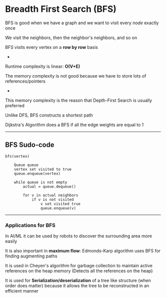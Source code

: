 # Breadth First Search (BFS)

BFS is good when we have a graph and we want to visit every *node* exactly once

We visit the neighbors, then the neighbor's neighbors, and so on

BFS visits every vertex on a **row by row** basis

-

Runtime complexity is linear: **O(V+E)**

The memory complexity is not good because we have to store lots of references/pointers

-

This memory complexity is the reason that Depth-First Search is usually preferred

Unlike DFS, BFS constructs a shortest path

Dijkstra's Algorithm does a BFS if all the edge weights are equal to 1

***

## BFS Sudo-code

```
bfs(vertex)

    Queue queue
    vertex set visited to true
    queue.enqueue(vertex)

    while queue is not empty
        actual = queue.dequeue()

        for v in actual neighbors
            if v is not visited
                v set visited true
                queue.enqueue(v)
```

***

### Applications for BFS

In AI/ML it can be used by robots to discover the surrounding area more easily

It is also important in **maximum flow**: Edmonds-Karp algorithm uses BFS for finding augmenting paths

It is used in Cheyen's algorithm for garbage collection to maintain active references on the heap memory (Detects all the references on the heap)

It is used for **Serialization/deserialization** of a tree like structure (when order does matter) because it allows the tree to be reconstructed in an efficient manner
